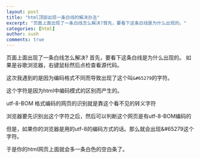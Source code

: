```yaml
---
layout: post
title: "html顶部出现一条白线的解决办法"
excerpt: "页面上面出现了一条白线怎么解决?首先，要看下这条白线是为什么出现的。"
categories: [html]
author: sush
comments: true
---
```

页面上面出现了一条白线怎么解决?
首先，要看下这条白线是为什么出现的。
如果是谷歌浏览器，右键鼠标然后点检查看源代码。

这次我遇到的是因为编码格式不同而导致出现了这个叫`&#65279`的字符。

这个字符是因为html中编码模式的区别而产生的。

utf-8-BOM 格式编码的网页的识别就是靠这个看不见的转义字符

浏览器要先识别出这个字符之后，然后可以判断这个网页是有utf-8-BOM编码的

但是，如果你的浏览器是用的utf-8的编码方式的话。那么就会出现&#65279这个字符。

于是你的html网页上面就会多一条白色的空白条了。
